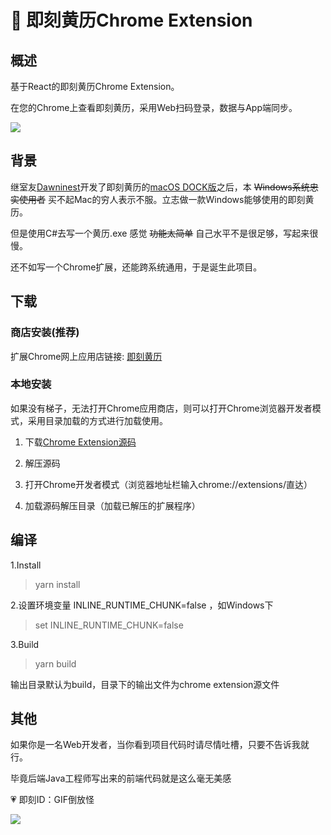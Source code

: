 





# 📆 即刻黄历Chrome Extension 



## 概述

基于React的即刻黄历Chrome Extension。

在您的Chrome上查看即刻黄历，采用Web扫码登录，数据与App端同步。



![](https://github.com/vayci/jike-calendar-chrome-react/blob/master/readme/jike-chrome.png)

## 背景

继室友[Dawninest](https://github.com/Dawninest)开发了即刻黄历的[macOS DOCK版](https://github.com/Dawninest/jikeCalendar-macOS-dock)之后，本 ~~Windows系统忠实使用者~~ 买不起Mac的穷人表示不服。立志做一款Windows能够使用的即刻黄历。

但是使用C#去写一个黄历.exe 感觉 ~~功能太简单~~ 自己水平不是很足够，写起来很慢。

还不如写一个Chrome扩展，还能跨系统通用，于是诞生此项目。



## 下载

### 商店安装(推荐)

扩展Chrome网上应用店链接: [即刻黄历](https://chrome.google.com/webstore/detail/%E5%8D%B3%E5%88%BB%E9%BB%84%E5%8E%86/mchjdojlonajklbdifjmmjmekkgmgbmd)



### 本地安装
如果没有梯子，无法打开Chrome应用商店，则可以打开Chrome浏览器开发者模式，采用目录加载的方式进行加载使用。

1. 下载[Chrome Extension源码](https://github.com/vayci/jike-calendar-chrome-react/releases/download/V1.0.0/jike-calendar.zip)

2. 解压源码

3. 打开Chrome开发者模式（浏览器地址栏输入chrome://extensions/直达）

4. 加载源码解压目录（加载已解压的扩展程序）



## 编译

1.Install

> yarn install


2.设置环境变量 INLINE_RUNTIME_CHUNK=false ，如Windows下

>  set INLINE_RUNTIME_CHUNK=false 



3.Build

> yarn build

输出目录默认为build，目录下的输出文件为chrome extension源文件



## 其他

如果你是一名Web开发者，当你看到项目代码时请尽情吐槽，只要不告诉我就行。

毕竟后端Java工程师写出来的前端代码就是这么毫无美感

💗 即刻ID：GIF倒放怪



![](https://github.com/vayci/jike-calendar-chrome-react/blob/master/readme/slogan.png)

